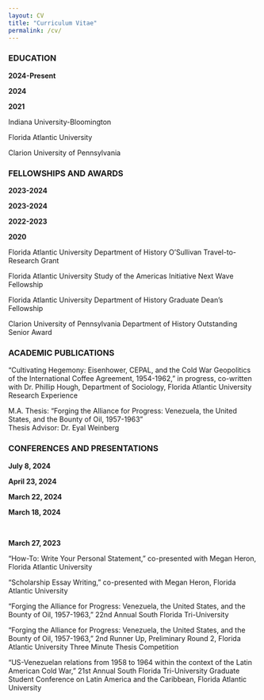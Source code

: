 ```yaml
---
layout: CV
title: "Curriculum Vitae"
permalink: /cv/
---
```


### EDUCATION

<div class="grid-container">
    <div>
        <strong><p>2024-Present</p></strong>
        <strong><p>2024</p></strong>
        <strong><p>2021</p></strong>
    </div>
    <div>
        <p>Indiana University-Bloomington</p>
        <p>Florida Atlantic University</p>
        <p>Clarion University of Pennsylvania</p>
    </div>
</div>

### FELLOWSHIPS AND AWARDS

<div class="grid-container">
    <div>
        <strong><p>2023-2024</p></strong>
        <strong><p>2023-2024</p></strong>
        <strong><p>2022-2023</p></strong>
        <strong><p>2020</p></strong>
    </div>
    <div>
        <p>Florida Atlantic University Department of History O’Sullivan Travel-to-Research Grant</p>
        <p>Florida Atlantic University Study of the Americas Initiative Next Wave Fellowship</p>
        <p>Florida Atlantic University Department of History Graduate Dean’s Fellowship</p>
        <p>Clarion University of Pennsylvania Department of History Outstanding Senior Award</p>
    </div>
</div>

### ACADEMIC PUBLICATIONS

<p>“Cultivating Hegemony: Eisenhower, CEPAL, and the Cold War Geopolitics of the International Coffee Agreement, 1954-1962,” in progress, co-written with Dr. Phillip Hough, Department of Sociology, Florida Atlantic University Research Experience</p>
<p>M.A. Thesis: “Forging the Alliance for Progress: Venezuela, the United States, and the Bounty of Oil, 1957-1963”<br>
Thesis Advisor: Dr. Eyal Weinberg</p>

### CONFERENCES AND PRESENTATIONS

<div class="grid-container">
    <div>
        <strong><p>July 8, 2024</p></strong>
        <strong><p>April 23, 2024</p></strong>
        <strong><p>March 22, 2024</p></strong>
        <strong><p>March 18, 2024</p></strong>
        <br>
        <strong><p>March 27, 2023</p></strong>
    </div>
    <div>
        <p>“How-To: Write Your Personal Statement,” co-presented with Megan Heron, Florida Atlantic University</p>
        <p>“Scholarship Essay Writing,” co-presented with Megan Heron, Florida Atlantic University</p>
        <p>“Forging the Alliance for Progress: Venezuela, the United States, and the Bounty of Oil, 1957-1963,” 22nd Annual South Florida Tri-University</p>
        <p>“Forging the Alliance for Progress: Venezuela, the United States, and the Bounty of Oil, 1957-1963,” 2nd Runner Up, Preliminary Round 2, Florida Atlantic University Three Minute Thesis Competition</p>
        <p>“US-Venezuelan relations from 1958 to 1964 within the context of the Latin American Cold War,” 21st Annual South Florida Tri-University Graduate Student Conference on Latin America and the Caribbean, Florida Atlantic University</p>
    </div>
</div>
